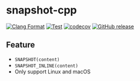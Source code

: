 # snapshot-cpp

[![Clang Format](https://github.com/Dup4/snapshot-cpp/actions/workflows/clang_format.yml/badge.svg)](https://github.com/Dup4/snapshot-cpp/actions/workflows/clang_format.yml)
[![Test](https://github.com/Dup4/snapshot-cpp/actions/workflows/test.yml/badge.svg)](https://github.com/Dup4/snapshot-cpp/actions/workflows/test.yml)
[![codecov](https://codecov.io/gh/Dup4/snapshot-cpp/branch/main/graph/badge.svg)](https://codecov.io/gh/Dup4/snapshot-cpp)
[![GitHub release](https://img.shields.io/github/release/Dup4/snapshot-cpp.svg)](https://GitHub.com/Dup4/snapshot-cpp/releases/)

## Feature

* `SNAPSHOT(content)`
* `SNAPSHOT_INLINE(content)`
* Only support Linux and macOS
